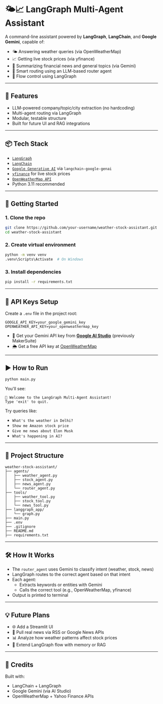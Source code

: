 # 🌤️📈 LangGraph Multi-Agent Assistant

A command-line assistant powered by **LangGraph**, **LangChain**, and **Google Gemini**, capable of:

- 🌤️ Answering weather queries (via OpenWeatherMap)
- 📈 Getting live stock prices (via yfinance)
- 📰 Summarizing financial news and general topics (via Gemini)
- 🧠 Smart routing using an LLM-based router agent
- 🔁 Flow control using LangGraph

---

## 🧠 Features

- LLM-powered company/topic/city extraction (no hardcoding)
- Multi-agent routing via LangGraph
- Modular, testable structure
- Built for future UI and RAG integrations

---

## 📦 Tech Stack

- [`LangGraph`](https://github.com/langchain-ai/langgraph)
- [`LangChain`](https://github.com/langchain-ai/langchain)
- [`Google Generative AI`](https://ai.google.dev/) via `langchain-google-genai`
- [`yfinance`](https://pypi.org/project/yfinance/) for live stock prices
- [`OpenWeatherMap API`](https://openweathermap.org/current)
- Python 3.11 recommended

---

## 🚀 Getting Started

### 1. Clone the repo

```bash
git clone https://github.com/your-username/weather-stock-assistant.git
cd weather-stock-assistant
```

### 2. Create virtual environment

```bash
python -m venv venv
.venv\Scripts\Activate  # On Windows
```

### 3. Install dependencies

```bash
pip install -r requirements.txt
```

---

## 🔑 API Keys Setup

Create a `.env` file in the project root:

```env
GOOGLE_API_KEY=your_google_gemini_key
OPENWEATHER_API_KEY=your_openweathermap_key
```

- 🔐 Get your Gemini API key from **[Google AI Studio](https://makersuite.google.com/app/apikey)** (previously MakerSuite)
- 🌦️ Get a free API key at [OpenWeatherMap](https://home.openweathermap.org/users/sign_up)

---

## ▶️ How to Run

```bash
python main.py
```

You'll see:

```
🧠 Welcome to the LangGraph Multi-Agent Assistant!
Type 'exit' to quit.
```

Try queries like:

- `What's the weather in Delhi?`
- `Show me Amazon stock price`
- `Give me news about Elon Musk`
- `What's happening in AI?`

---

## 📁 Project Structure

```
weather-stock-assistant/
├── agents/
│   ├── weather_agent.py
│   ├── stock_agent.py
│   ├── news_agent.py
│   └── router_agent.py
├── tools/
│   ├── weather_tool.py
│   ├── stock_tool.py
│   └── news_tool.py
├── langgraph_app/
│   └── graph.py
├── main.py
├── .env
├── .gitignore
├── README.md
├── requirements.txt
```

---

## 🛠 How It Works

- The `router_agent` uses Gemini to classify intent (weather, stock, news)
- LangGraph routes to the correct agent based on that intent
- Each agent:
  - Extracts keywords or entities with Gemini
  - Calls the correct tool (e.g., OpenWeatherMap, yfinance)
- Output is printed to terminal

---

## 💡 Future Plans

- 🌐 Add a Streamlit UI
- 📰 Pull real news via RSS or Google News APIs
- 📊 Analyze how weather patterns affect stock prices
- 🧠 Extend LangGraph flow with memory or RAG

---

## 🙌 Credits

Built with:
- LangChain + LangGraph
- Google Gemini (via AI Studio)
- OpenWeatherMap + Yahoo Finance APIs